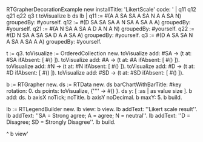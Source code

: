 RTGrapherDecorationExample new installTitle: 'LikertScale' 
		code:
		'
| q11 q12 q21 q22 q3 t toVisualize b ds lb |
q11 := #(A A SA SA A SA N A A SA N) groupedBy: #yourself. 
q12 := #(D SA SA SA A N SA A SA A A) groupedBy: #yourself.
q21 := #(A N SA A SA A D A N A N) groupedBy: #yourself.
q22 := #(D N SA A SA SA D A A SA A) groupedBy: #yourself.
q3  := #(D A SA SA N A SA A SA A A) groupedBy: #yourself.

t := q3.
toVisualize := OrderedCollection new.
toVisualize add: #SA -> (t at: #SA ifAbsent: [ #() ]).
toVisualize add: #A -> (t at: #A ifAbsent: [ #() ]).
toVisualize add: #N -> (t at: #N ifAbsent: [ #() ]).
toVisualize add: #D -> (t at: #D ifAbsent: [ #() ]).
toVisualize add: #SD -> (t at: #SD ifAbsent: [ #() ]).

b := RTGrapher new.
ds := RTData new.
ds barChartWithBarTitle: #key rotation: 0.
ds points: toVisualize, {'''' -> #() }.
ds y: [ :as | as value size ].
b add: ds.
b axisX noTick; noTitle.
b axisY noDecimal.
b maxY: 5.
b build.

lb := RTLegendBuilder new.
lb view: b view.
lb addText: ''Likert scale result''.
lb addText: ''SA = Strong agree; A = agree; N = neutral''.
lb addText: ''D = Disagree; SD = Strongly Disagree''.
lb build.

^ b view'
	